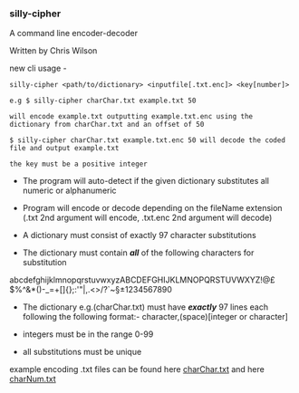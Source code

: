 ### silly-cipher
A command line encoder-decoder

Written by Chris Wilson



new cli usage -
``````
silly-cipher <path/to/dictionary> <inputfile[.txt.enc]> <key[number]>

e.g $ silly-cipher charChar.txt example.txt 50

will encode example.txt outputting example.txt.enc using the dictionary from charChar.txt and an offset of 50

$ silly-cipher charChar.txt example.txt.enc 50 will decode the coded file and output example.txt

the key must be a positive integer

``````
- The program will auto-detect if the given dictionary substitutes all numeric or alphanumeric

- Program will encode or decode depending on the fileName extension (.txt 2nd argument will encode, .txt.enc 2nd argument will decode)

-  A dictionary must consist of exactly 97 character substitutions

- The dictionary  must contain ***all*** of the following characters for substitution
 
abcdefghijklmnopqrstuvwxyzABCDEFGHIJKLMNOPQRSTUVWXYZ!@£$%^&*()-_=+[]{};:'"\|,.<>/?`~§±1234567890

- The dictionary e.g.(charChar.txt) must have ***exactly*** 97 lines each following the following format:- character,(space)[integer or character]

- integers must be in the range 0-99

- all substitutions must be unique

example encoding .txt files can be found here [charChar.txt](https://gist.github.com/Chris-Mark-Wilson/e065bcb072c38a2105c8c38859253667) and here [charNum.txt](https://gist.github.com/Chris-Mark-Wilson/fb140f2312119b1aa59b9a29a4240536)
